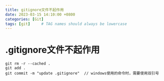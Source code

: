```yaml
---
title: gitignore文件不起作用
date: 2023-03-15 14:10:00 +0800
categories: [Git]
tags: [git]     # TAG names should always be lowercase
---
```


# .gitignore文件不起作用
```
git rm -r --cached .
git add .
git commit -m "update .gitignore"  // windows使用的命令时，需要使用双引号
```

